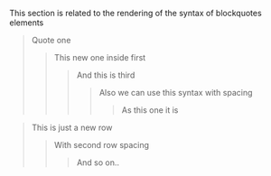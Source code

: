 This section is related to the rendering of the syntax of blockquotes elements

> Quote one
>> This new one inside first
>>> And this is third
> > > >Also we can use this syntax with spacing
> > > > > As this one it is

> This is just a new row
> > With second row spacing
> > > And so on..